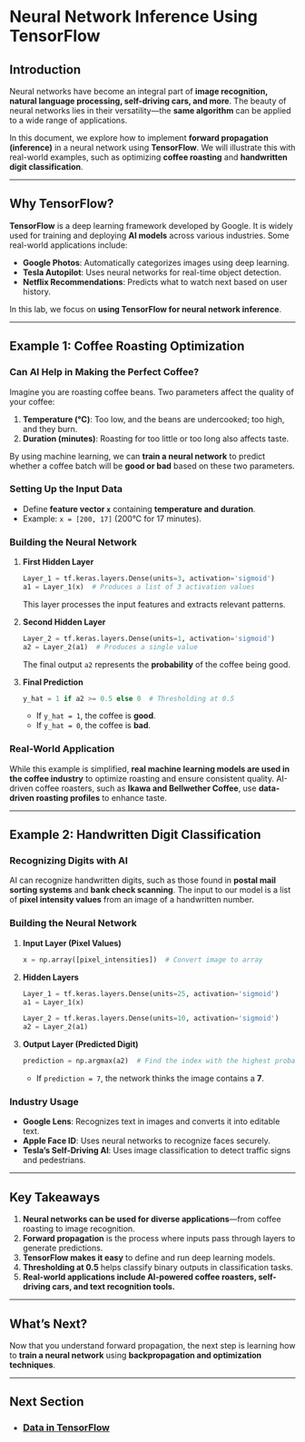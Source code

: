 # **Neural Network Inference Using TensorFlow**

## **Introduction**
Neural networks have become an integral part of **image recognition, natural language processing, self-driving cars, and more**. The beauty of neural networks lies in their versatility—the **same algorithm** can be applied to a wide range of applications.

In this document, we explore how to implement **forward propagation (inference)** in a neural network using **TensorFlow**. We will illustrate this with real-world examples, such as optimizing **coffee roasting** and **handwritten digit classification**.

---

## **Why TensorFlow?**
**TensorFlow** is a deep learning framework developed by Google. It is widely used for training and deploying **AI models** across various industries. Some real-world applications include:
- **Google Photos**: Automatically categorizes images using deep learning.
- **Tesla Autopilot**: Uses neural networks for real-time object detection.
- **Netflix Recommendations**: Predicts what to watch next based on user history.

In this lab, we focus on **using TensorFlow for neural network inference**.

---

## **Example 1: Coffee Roasting Optimization**
### **Can AI Help in Making the Perfect Coffee?**
Imagine you are roasting coffee beans. Two parameters affect the quality of your coffee:
1. **Temperature (°C)**: Too low, and the beans are undercooked; too high, and they burn.
2. **Duration (minutes)**: Roasting for too little or too long also affects taste.

By using machine learning, we can **train a neural network** to predict whether a coffee batch will be **good or bad** based on these two parameters.

### **Setting Up the Input Data**
- Define **feature vector `x`** containing **temperature and duration**.
- Example: `x = [200, 17]` (200°C for 17 minutes).

### **Building the Neural Network**
1. **First Hidden Layer**
   ```python
   Layer_1 = tf.keras.layers.Dense(units=3, activation='sigmoid')
   a1 = Layer_1(x)  # Produces a list of 3 activation values
   ```
   This layer processes the input features and extracts relevant patterns.

2. **Second Hidden Layer**
   ```python
   Layer_2 = tf.keras.layers.Dense(units=1, activation='sigmoid')
   a2 = Layer_2(a1)  # Produces a single value
   ```
   The final output `a2` represents the **probability** of the coffee being good.

3. **Final Prediction**
   ```python
   y_hat = 1 if a2 >= 0.5 else 0  # Thresholding at 0.5
   ```
   - If `y_hat = 1`, the coffee is **good**.
   - If `y_hat = 0`, the coffee is **bad**.

### **Real-World Application**
While this example is simplified, **real machine learning models are used in the coffee industry** to optimize roasting and ensure consistent quality. AI-driven coffee roasters, such as **Ikawa and Bellwether Coffee**, use **data-driven roasting profiles** to enhance taste.

---

## **Example 2: Handwritten Digit Classification**
### **Recognizing Digits with AI**
AI can recognize handwritten digits, such as those found in **postal mail sorting systems** and **bank check scanning**. The input to our model is a list of **pixel intensity values** from an image of a handwritten number.

### **Building the Neural Network**
1. **Input Layer (Pixel Values)**
   ```python
   x = np.array([pixel_intensities])  # Convert image to array
   ```
2. **Hidden Layers**
   ```python
   Layer_1 = tf.keras.layers.Dense(units=25, activation='sigmoid')
   a1 = Layer_1(x)
   
   Layer_2 = tf.keras.layers.Dense(units=10, activation='sigmoid')
   a2 = Layer_2(a1)
   ```
3. **Output Layer (Predicted Digit)**
   ```python
   prediction = np.argmax(a2)  # Find the index with the highest probability
   ```
   - If `prediction = 7`, the network thinks the image contains a **7**.

### **Industry Usage**
- **Google Lens**: Recognizes text in images and converts it into editable text.
- **Apple Face ID**: Uses neural networks to recognize faces securely.
- **Tesla’s Self-Driving AI**: Uses image classification to detect traffic signs and pedestrians.

---

## **Key Takeaways**
1. **Neural networks can be used for diverse applications**—from coffee roasting to image recognition.
2. **Forward propagation** is the process where inputs pass through layers to generate predictions.
3. **TensorFlow makes it easy** to define and run deep learning models.
4. **Thresholding at 0.5** helps classify binary outputs in classification tasks.
5. **Real-world applications include AI-powered coffee roasters, self-driving cars, and text recognition tools.**

---

## **What’s Next?**
Now that you understand forward propagation, the next step is learning how to **train a neural network** using **backpropagation and optimization techniques**.



---
## Next Section
- ### [Data in TensorFlow](Data_in_TensorFlow.md)
